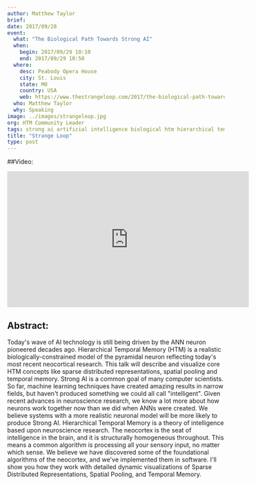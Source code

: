 ```yaml
---
author: Matthew Taylor
brief:
date: 2017/09/28
event:
  what: "The Biological Path Towards Strong AI"
  when:
    begin: 2017/09/29 10:10
    end: 2017/09/29 10:50
  where:
    desc: Peabody Opera House
    city: St. Louis
    state: MO
    country: USA
    web: https://www.thestrangeloop.com/2017/the-biological-path-towards-strong-ai.html
  who: Matthew Taylor
  why: Speaking
image: ../images/strangeloop.jpg
org: HTM Community Leader
tags: strong ai artificial intelligence biological htm hierarchical temporal memory computing strangeloop brain
title: "Strange Loop"
type: post
---
```

##Video:

<iframe width="560" height="315" src="https://www.youtube.com/embed/c6U4yBfELpU" frameborder="0" gesture="media" allow="encrypted-media" allowfullscreen></iframe>

## Abstract:

Today's wave of AI technology is still being driven by the ANN neuron pioneered
decades ago. Hierarchical Temporal Memory (HTM) is a realistic
biologically-constrained model of the pyramidal neuron reflecting today's most
recent neocortical research. This talk will describe and visualize core HTM
concepts like sparse distributed representations, spatial pooling and temporal
memory. Strong AI is a common goal of many computer scientists. So far, machine
learning techniques have created amazing results in narrow fields, but haven't
produced something we could all call "intelligent". Given recent advances in
neuroscience research, we know a lot more about how neurons work together now
than we did when ANNs were created. We believe systems with a more realistic
neuronal model will be more likely to produce Strong AI. Hierarchical Temporal
Memory is a theory of intelligence based upon neuroscience research. The
neocortex is the seat of intelligence in the brain, and it is structurally
homogeneous throughout. This means a common algorithm is processing all your
sensory input, no matter which sense. We believe we have discovered some of the
foundational algorithms of the neocortex, and we've implemented them in
software. I'll show you how they work with detailed dynamic visualizations of
Sparse Distributed Representations, Spatial Pooling, and Temporal Memory.
